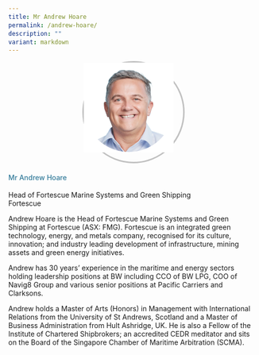 ```yaml
---
title: Mr Andrew Hoare
permalink: /andrew-hoare/
description: ""
variant: markdown
---
```

<div class="row">
<div class="col is-3">
	<div class="speaker-image-wrapper"><img src="/images/Speakers/2024/New Images/Andrew Hoare.png"></div></div>
<div class="col is-9 speaker-details">
<h4>Mr Andrew Hoare</h4>
<p> Head of Fortescue Marine Systems and Green Shipping<br>Fortescue</p>
<p>Andrew Hoare is the Head of Fortescue Marine Systems and Green Shipping at Fortescue (ASX: FMG). Fortescue is an integrated green technology, energy, and metals company, recognised for its culture, innovation; and industry leading development of infrastructure, mining assets and green energy initiatives.</p>
<p>Andrew has 30 years’ experience in the maritime and energy sectors holding leadership positions at BW including CCO of BW LPG, COO of Navig8 Group and various senior positions at Pacific Carriers and Clarksons.</p>
<p>Andrew holds a Master of Arts (Honors) in Management with International Relations from the University of St Andrews, Scotland and a Master of Business Administration from Hult Ashridge, UK. He is also a Fellow of the Institute of Chartered Shipbrokers; an accredited CEDR meditator and sits on the Board of the Singapore Chamber of Maritime Arbitration (SCMA).</p>
</div>
</div>
<style type="text/css"> 
	 .speaker-image-wrapper{
    height: 200px;
    width: 200px;
    border-radius: 50%;
    margin: 0 auto;
border: solid 3px #c1c1c1;
  }
    .image-adjust{
		object-fit: cover;
		height: 220px;
		width: 100%;
		border-radius:50%;
		object-position: top center;
	}
    .is-left{
      text-align: left;
    }
    h4{
      font-weight: 500; 
      color: #337B9A !important;
    }
     .speaker-details p { text-align: justified; }
  </style>
